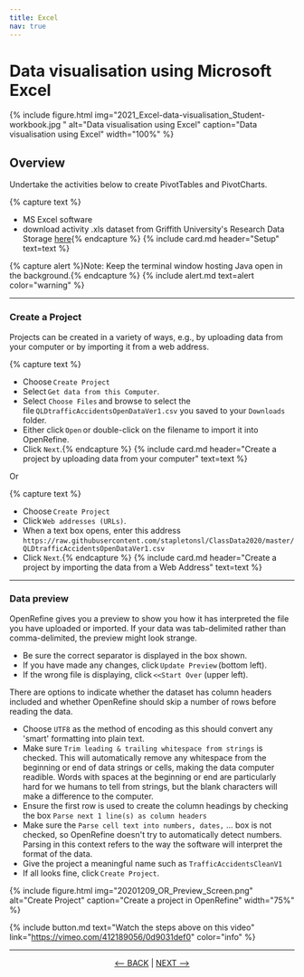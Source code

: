 ```yaml
---
title: Excel
nav: true
---
```


# Data visualisation using Microsoft Excel


{% include figure.html img="2021_Excel-data-visualisation_Student-workbook.jpg " alt="Data visualisation using Excel" caption="Data visualisation using Excel" width="100%" %}

## Overview

Undertake the activities below to create PivotTables and PivotCharts.

{% capture text %}
- MS Excel software 
- download activity .xls dataset from Griffith University's Research Data Storage [here](https://research-storage.griffith.edu.au/owncloud/index.php/s/7VHsCVyUsAKsTll){% endcapture %}
{% include card.md header="Setup" text=text %}


{% capture alert %}Note: Keep the terminal window hosting Java open in the background.{% endcapture %} {% include alert.md text=alert color="warning" %}


-----

### Create a Project

Projects can be created in a variety of ways, e.g., by uploading data from your computer or by importing it from a web address.

{% capture text %}
- Choose `Create Project`
- Select `Get data from this Computer`.
- Select `Choose Files` and browse to select the file `QLDtrafficAccidentsOpenDataVer1.csv` you saved to your `Downloads` folder.
- Either click `Open` or double-click on the filename to import it into OpenRefine.
- Click `Next`.{% endcapture %}
{% include card.md header="Create a project by uploading data from your computer" text=text %}

Or 

{% capture text %}
- Choose `Create Project`
- Click `Web addresses (URLs)`.
- When a text box opens, enter this address `https://raw.githubusercontent.com/stapletonsl/ClassData2020/master/QLDtrafficAccidentsOpenDataVer1.csv`
- Click `Next`.{% endcapture %}
{% include card.md header="Create a project by importing the data from a Web Address" text=text %}

-----

### Data preview

OpenRefine gives you a preview to show you how it has interpreted the file you have uploaded or imported. If your data was tab-delimited rather than comma-delimited, the preview might look strange. 
- Be sure the correct separator is displayed in the box shown. 
- If you have made any changes, click `Update Preview` (bottom left). 
- If the wrong file is displaying, click `<<Start Over` (upper left).

There are options to indicate whether the dataset has column headers included and whether OpenRefine should skip a number of rows before reading the data. 
- Choose `UTF8` as the method of encoding as this should convert any 'smart' formatting into plain text.
- Make sure `Trim leading & trailing whitespace from strings` is checked. This will automatically remove any whitespace from the beginning or end of data strings or cells, making the data computer readible. Words with spaces at the beginning or end are particularly hard for we humans to tell from strings, but the blank characters will make a difference to the computer.
- Ensure the first row is used to create the column headings by checking the box `Parse next 1 line(s) as column headers`
- Make sure the `Parse cell text into numbers, dates,` ... box is not checked, so OpenRefine doesn't try to automatically detect numbers. Parsing in this context refers to the way the software will interpret the format of the data.
- Give the project a meaningful name such as `TrafficAccidentsCleanV1`
- If all looks fine, click `Create Project`.

{% include figure.html img="20201209_OR_Preview_Screen.png" alt="Create Project" caption="Create a project in OpenRefine" width="75%" %}

{% include button.md text="Watch the steps above on this video" link="https://vimeo.com/412189056/0d9031def0" color="info" %}


-----

<p align="center">
  <a href="https://griffithunilibrary.github.io/intro-data-wrangle/content/1-intro.html"><-- BACK</a> |
  <a href="https://griffithunilibrary.github.io/intro-data-wrangle/content/3-lesson.html">NEXT --></a>
</p>

